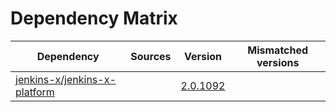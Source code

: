 # Dependency Matrix

Dependency | Sources | Version | Mismatched versions
---------- | ------- | ------- | -------------------
[jenkins-x/jenkins-x-platform](https://github.com/jenkins-x/jenkins-x-platform.git) |  | [2.0.1092](https://github.com/jenkins-x/jenkins-x-platform/releases/tag/v2.0.1092) | 
